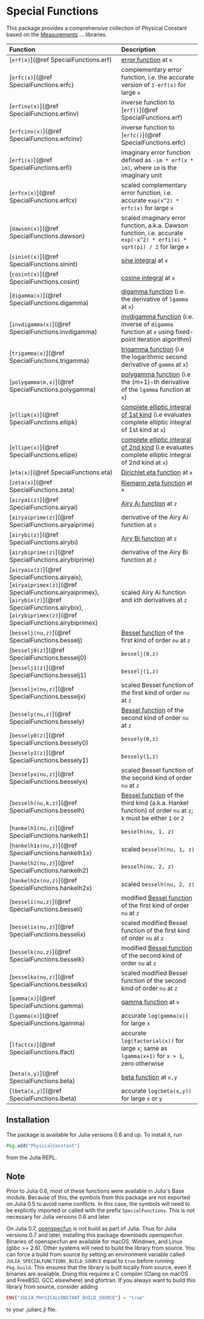 # Special Functions

This package provides a comprehensive collection of Physical Constant based on the
[Measurements](https://github.com/JuliaPhysics/Measurements) ...
libraries.

| Function                                                      | Description                                                                                                                                                     |
|:------------------------------------------------------------- |:--------------------------------------------------------------------------------------------------------------------------------------------------------------- |
| [`erf(x)`](@ref SpecialFunctions.erf)                         | [error function](https://en.wikipedia.org/wiki/Error_function) at `x`                                                                                           |
| [`erfc(x)`](@ref SpecialFunctions.erfc)                       | complementary error function, i.e. the accurate version of `1-erf(x)` for large `x`                                                                             |
| [`erfinv(x)`](@ref SpecialFunctions.erfinv)                   | inverse function to [`erf()`](@ref SpecialFunctions.erf)                                                                                                        |
| [`erfcinv(x)`](@ref SpecialFunctions.erfcinv)                 | inverse function to [`erfc()`](@ref SpecialFunctions.erfc)                                                                                                       |
| [`erfi(x)`](@ref SpecialFunctions.erfi)                       | imaginary error function defined as `-im * erf(x * im)`, where `im` is the imaginary unit                                                                       |
| [`erfcx(x)`](@ref SpecialFunctions.erfcx)                     | scaled complementary error function, i.e. accurate `exp(x^2) * erfc(x)` for large `x`                                                                           |
| [`dawson(x)`](@ref SpecialFunctions.dawson)                   | scaled imaginary error function, a.k.a. Dawson function, i.e. accurate `exp(-x^2) * erfi(x) * sqrt(pi) / 2` for large `x`                                       |
| [`sinint(x)`](@ref SpecialFunctions.sinint)                   | [sine integral](https://en.wikipedia.org/wiki/Trigonometric_integral) at `x` |
| [`cosint(x)`](@ref SpecialFunctions.cosint)                   | [cosine integral](https://en.wikipedia.org/wiki/Trigonometric_integral) at `x` |
| [`digamma(x)`](@ref SpecialFunctions.digamma)                 | [digamma function](https://en.wikipedia.org/wiki/Digamma_function) (i.e. the derivative of `lgamma` at `x`)                                                     |
| [`invdigamma(x)`](@ref SpecialFunctions.invdigamma)   | [invdigamma function](http://bariskurt.com/calculating-the-inverse-of-digamma-function/) (i.e. inverse of `digamma` function at `x` using fixed-point iteration algorithm) |
| [`trigamma(x)`](@ref SpecialFunctions.trigamma)     | [trigamma function](https://en.wikipedia.org/wiki/Trigamma_function) (i.e the logarithmic second derivative of `gamma` at `x`) |
| [`polygamma(m,x)`](@ref SpecialFunctions.polygamma)  | [polygamma function](https://en.wikipedia.org/wiki/Polygamma_function) (i.e the (m+1)-th derivative of the `lgamma` function at `x`) |
| [`ellipk(x)`](@ref SpecialFunctions.ellipk)    | [complete elliptic integral of 1st kind](https://en.wikipedia.org/wiki/Elliptic_integral) (i.e evaluates complete elliptic integral of 1st kind at `x`)  |
| [`ellipe(x)`](@ref SpecialFunctions.ellipe)    | [complete elliptic integral of 2nd kind](https://en.wikipedia.org/wiki/Elliptic_integral) (i.e evaluates complete elliptic integral of 2nd kind at `x`)  |
| [`eta(x)`](@ref SpecialFunctions.eta)                         | [Dirichlet eta function](https://en.wikipedia.org/wiki/Dirichlet_eta_function) at `x`                                                                           |
| [`zeta(x)`](@ref SpecialFunctions.zeta)                       | [Riemann zeta function](https://en.wikipedia.org/wiki/Riemann_zeta_function) at `x`                                                                             |
| [`airyai(z)`](@ref SpecialFunctions.airyai)                   | [Airy Ai function](https://en.wikipedia.org/wiki/Airy_function) at `z`                                                                                          |
| [`airyaiprime(z)`](@ref SpecialFunctions.airyaiprime)         | derivative of the Airy Ai function at `z`                                                                                                                       |
| [`airybi(z)`](@ref SpecialFunctions.airybi)                   | [Airy Bi function](https://en.wikipedia.org/wiki/Airy_function) at `z`                                                                                          |
| [`airybiprime(z)`](@ref SpecialFunctions.airybiprime)         | derivative of the Airy Bi function at `z`                                                                                                                       |
| [`airyaix(z)`](@ref SpecialFunctions.airyaix), [`airyaiprimex(z)`](@ref SpecialFunctions.airyaiprimex), [`airybix(z)`](@ref SpecialFunctions.airybix), [`airybiprimex(z)`](@ref SpecialFunctions.airybiprimex) | scaled Airy Ai function and `k`th derivatives at `z`                                                                                                           |
| [`besselj(nu,z)`](@ref SpecialFunctions.besselj)              | [Bessel function](https://en.wikipedia.org/wiki/Bessel_function) of the first kind of order `nu` at `z`                                                         |
| [`besselj0(z)`](@ref SpecialFunctions.besselj0)               | `besselj(0,z)`                                                                                                                                                  |
| [`besselj1(z)`](@ref SpecialFunctions.besselj1)               | `besselj(1,z)`                                                                                                                                                  |
| [`besseljx(nu,z)`](@ref SpecialFunctions.besseljx)            | scaled Bessel function of the first kind of order `nu` at `z`                                                                                                   |
| [`bessely(nu,z)`](@ref SpecialFunctions.bessely)              | [Bessel function](https://en.wikipedia.org/wiki/Bessel_function) of the second kind of order `nu` at `z`                                                        |
| [`bessely0(z)`](@ref SpecialFunctions.bessely0)               | `bessely(0,z)`                                                                                                                                                  |
| [`bessely1(z)`](@ref SpecialFunctions.bessely1)               | `bessely(1,z)`                                                                                                                                                  |
| [`besselyx(nu,z)`](@ref SpecialFunctions.besselyx)            | scaled Bessel function of the second kind of order `nu` at `z`                                                                                                  |
| [`besselh(nu,k,z)`](@ref SpecialFunctions.besselh)            | [Bessel function](https://en.wikipedia.org/wiki/Bessel_function) of the third kind (a.k.a. Hankel function) of order `nu` at `z`; `k` must be either `1` or `2` |
| [`hankelh1(nu,z)`](@ref SpecialFunctions.hankelh1)            | `besselh(nu, 1, z)`                                                                                                                                             |
| [`hankelh1x(nu,z)`](@ref SpecialFunctions.hankelh1x)          | scaled `besselh(nu, 1, z)`                                                                                                                                      |
| [`hankelh2(nu,z)`](@ref SpecialFunctions.hankelh2)            | `besselh(nu, 2, z)`                                                                                                                                             |
| [`hankelh2x(nu,z)`](@ref SpecialFunctions.hankelh2x)          | scaled `besselh(nu, 2, z)`                                                                                                                                      |
| [`besseli(nu,z)`](@ref SpecialFunctions.besseli)              | modified [Bessel function](https://en.wikipedia.org/wiki/Bessel_function) of the first kind of order `nu` at `z`                                                |
| [`besselix(nu,z)`](@ref SpecialFunctions.besselix)            | scaled modified Bessel function of the first kind of order `nu` at `z`                                                                                          |
| [`besselk(nu,z)`](@ref SpecialFunctions.besselk)              | modified [Bessel function](https://en.wikipedia.org/wiki/Bessel_function) of the second kind of order `nu` at `z`                                               |
| [`besselkx(nu,z)`](@ref SpecialFunctions.besselkx)            | scaled modified Bessel function of the second kind of order `nu` at `z`                                                                                         |
| [`gamma(x)`](@ref SpecialFunctions.gamma)                                            | [gamma function](https://en.wikipedia.org/wiki/Gamma_function) at `x`                                                                                           |
| [`lgamma(x)`](@ref SpecialFunctions.lgamma)                                           | accurate `log(gamma(x))` for large `x`                                                                                                                          |
| [`lfact(x)`](@ref SpecialFunctions.lfact)                                            | accurate `log(factorial(x))` for large `x`; same as `lgamma(x+1)` for `x > 1`, zero otherwise                                                                   |
| [`beta(x,y)`](@ref SpecialFunctions.beta)                                           | [beta function](https://en.wikipedia.org/wiki/Beta_function) at `x,y`                                                                                           |
| [`lbeta(x,y)`](@ref SpecialFunctions.lbeta)                                          | accurate `log(beta(x,y))` for large `x` or `y`      |

## Installation

The package is available for Julia versions 0.6 and up. To install it, run

```julia
Pkg.add("PhysicalConstant")
```

from the Julia REPL.

## Note

Prior to Julia 0.6, most of these functions were available in Julia's Base module.
Because of this, the symbols from this package are not exported on Julia 0.5
to avoid name conflicts.
In this case, the symbols will need to be explicitly imported or called
with the prefix `SpecialFunctions`.
This is not necessary for Julia versions 0.6 and later.

On Julia 0.7, [openspecfun](https://github.com/JuliaLang/openspecfun) is not build as
part of Julia.
Thus for Julia versions 0.7 and later, installing this package downloads openspecfun.
Binaries of openspecfun are available for macOS, Windows, and Linux (glibc >= 2.6).
Other systems will need to build the library from source.
You can force a build from source by setting an environment variable called
`JULIA_SPECIALFUNCTIONS_BUILD_SOURCE` equal to `true` before running `Pkg.build`.
This ensures that the library is built locally from source, even if binaries are
available.
Doing this requires a C compiler (Clang on macOS and FreeBSD, GCC elsewhere) and
gfortran.
If you always want to build this library from source, consider adding

```julia
ENV["JULIA_PHYSICALCONSTANT_BUILD_SOURCE"] = "true"
```

to your .juliarc.jl file.
